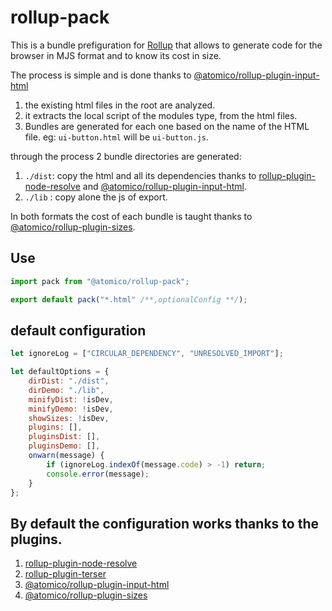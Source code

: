 # rollup-pack

This is a bundle prefiguration for [Rollup](https://rollupjs.org) that allows to generate code for the browser in MJS format and to know its cost in size.

The process is simple and is done thanks to [@atomico/rollup-plugin-input-html](https://github.com/atomicojs/rollup-plugin-input-html)

1. the existing html files in the root are analyzed.
2. it extracts the local script of the modules type, from the html files.
3. Bundles are generated for each one based on the name of the HTML file. eg: `ui-button.html` will be `ui-button.js`.

through the process 2 bundle directories are generated:

1. `./dist`: copy the html and all its dependencies thanks to [rollup-plugin-node-resolve](https://github.com/rollup/rollup-plugin-node-resolve) and [@atomico/rollup-plugin-input-html](https://github.com/atomicojs/rollup-plugin-input-html).
2. `./lib` : copy alone the js of export.

In both formats the cost of each bundle is taught thanks to [@atomico/rollup-plugin-sizes](https://github.com/atomicojs/rollup-plugin-sizes).

## Use

```js
import pack from "@atomico/rollup-pack";

export default pack("*.html" /**,optionalConfig **/);
```

## default configuration

```js
let ignoreLog = ["CIRCULAR_DEPENDENCY", "UNRESOLVED_IMPORT"];

let defaultOptions = {
	dirDist: "./dist",
	dirDemo: "./lib",
	minifyDist: !isDev,
	minifyDemo: !isDev,
	showSizes: !isDev,
	plugins: [],
	pluginsDist: [],
	pluginsDemo: [],
	onwarn(message) {
		if (ignoreLog.indexOf(message.code) > -1) return;
		console.error(message);
	}
};
```

## By default the configuration works thanks to the plugins.

1. [rollup-plugin-node-resolve](https://github.com/rollup/rollup-plugin-node-resolve)
2. [rollup-plugin-terser](https://github.com/TrySound/rollup-plugin-terser)
3. [@atomico/rollup-plugin-input-html](https://github.com/atomicojs/rollup-plugin-input-html)
4. [@atomico/rollup-plugin-sizes](https://github.com/atomicojs/rollup-plugin-sizes)
